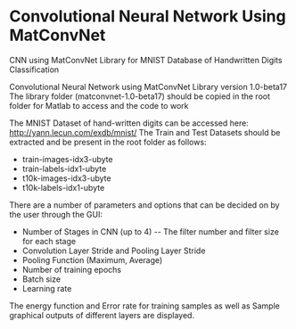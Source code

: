 # Convolutional Neural Network Using MatConvNet
 CNN using MatConvNet Library for MNIST Database of Handwritten Digits Classification

Convolutional Neural Network using MatConvNet Library version 1.0-beta17
The library folder (matconvnet-1.0-beta17) should be copied in the root folder for Matlab to access and the code to work

The MNIST Dataset of hand-written digits can be accessed here:
http://yann.lecun.com/exdb/mnist/
The Train and Test Datasets should be extracted and be present in the root folder as follows:
 - train-images-idx3-ubyte
 - train-labels-idx1-ubyte
 - t10k-images-idx3-ubyte
 - t10k-labels-idx1-ubyte

There are a number of parameters and options that can be decided on by the user through the GUI:
 - Number of Stages in CNN (up to 4)
  -- The filter number and filter size for each stage
 - Convolution Layer Stride and Pooling Layer Stride
 - Pooling Function (Maximum, Average)
 - Number of training epochs
 - Batch size
 - Learning rate
 
The energy function and Error rate for training samples as well as Sample graphical outputs of different layers are displayed.
 
 
